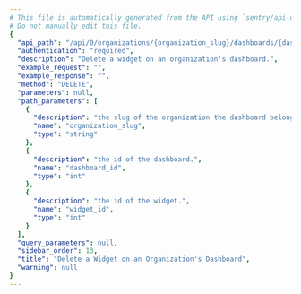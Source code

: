 ```yaml
---
# This file is automatically generated from the API using `sentry/api-docs/generator.py.`
# Do not manually edit this file.
{
  "api_path": "/api/0/organizations/{organization_slug}/dashboards/{dashboard_id}/widgets/{widget_id}", 
  "authentication": "required", 
  "description": "Delete a widget on an organization's dashboard.", 
  "example_request": "", 
  "example_response": "", 
  "method": "DELETE", 
  "parameters": null, 
  "path_parameters": [
    {
      "description": "the slug of the organization the dashboard belongs to.", 
      "name": "organization_slug", 
      "type": "string"
    }, 
    {
      "description": "the id of the dashboard.", 
      "name": "dashboard_id", 
      "type": "int"
    }, 
    {
      "description": "the id of the widget.", 
      "name": "widget_id", 
      "type": "int"
    }
  ], 
  "query_parameters": null, 
  "sidebar_order": 13, 
  "title": "Delete a Widget on an Organization's Dashboard", 
  "warning": null
}
---
```

